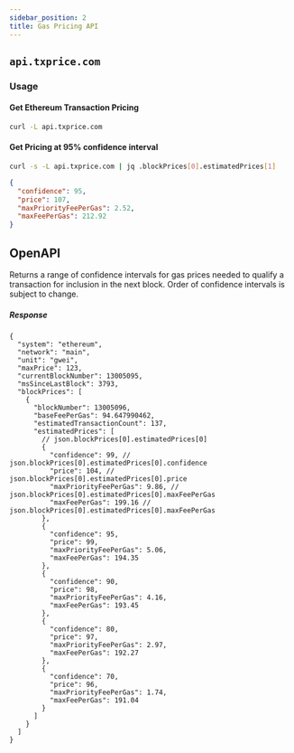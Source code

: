 ```yaml
---
sidebar_position: 2
title: Gas Pricing API
---
```


## `api.txprice.com`

### Usage

#### Get Ethereum Transaction Pricing

```bash
curl -L api.txprice.com
```

#### Get Pricing at 95% confidence interval

```bash
curl -s -L api.txprice.com | jq .blockPrices[0].estimatedPrices[1]
```

```json
{
  "confidence": 95,
  "price": 107,
  "maxPriorityFeePerGas": 2.52,
  "maxFeePerGas": 212.92
}
```

## OpenAPI

Returns a range of confidence intervals for gas prices needed to qualify a transaction for inclusion in the next block.
Order of confidence intervals is subject to change.

##### Response

```jsonc
{
  "system": "ethereum",
  "network": "main",
  "unit": "gwei",
  "maxPrice": 123,
  "currentBlockNumber": 13005095,
  "msSinceLastBlock": 3793,
  "blockPrices": [
    {
      "blockNumber": 13005096,
      "baseFeePerGas": 94.647990462,
      "estimatedTransactionCount": 137,
      "estimatedPrices": [
        // json.blockPrices[0].estimatedPrices[0]
        {
          "confidence": 99, // json.blockPrices[0].estimatedPrices[0].confidence
          "price": 104, // json.blockPrices[0].estimatedPrices[0].price
          "maxPriorityFeePerGas": 9.86, // json.blockPrices[0].estimatedPrices[0].maxFeePerGas
          "maxFeePerGas": 199.16 // json.blockPrices[0].estimatedPrices[0].maxFeePerGas
        },
        {
          "confidence": 95,
          "price": 99,
          "maxPriorityFeePerGas": 5.06,
          "maxFeePerGas": 194.35
        },
        {
          "confidence": 90,
          "price": 98,
          "maxPriorityFeePerGas": 4.16,
          "maxFeePerGas": 193.45
        },
        {
          "confidence": 80,
          "price": 97,
          "maxPriorityFeePerGas": 2.97,
          "maxFeePerGas": 192.27
        },
        {
          "confidence": 70,
          "price": 96,
          "maxPriorityFeePerGas": 1.74,
          "maxFeePerGas": 191.04
        }
      ]
    }
  ]
}
```
